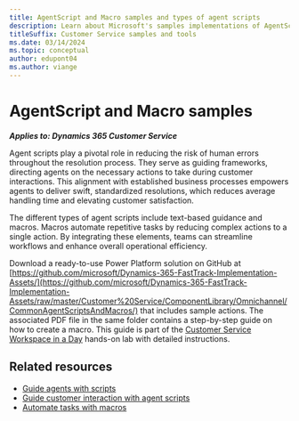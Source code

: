 ```yaml
---
title: AgentScript and Macro samples and types of agent scripts
description: Learn about Microsoft's samples implementations of AgentScript and Macro that you can use to customize your Dynamics 365 Customer Service solution.
titleSuffix: Customer Service samples and tools 
ms.date: 03/14/2024
ms.topic: conceptual
author: edupont04
ms.author: viange
---
```


# AgentScript and Macro samples  

***Applies to: Dynamics 365 Customer Service***

Agent scripts play a pivotal role in reducing the risk of human errors throughout the resolution process. They serve as guiding frameworks, directing agents on the necessary actions to take during customer interactions. This alignment with established business processes empowers agents to deliver swift, standardized resolutions, which reduces average handling time and elevating customer satisfaction.

The different types of agent scripts include text-based guidance and macros. Macros automate repetitive tasks by reducing complex actions to a single action. By integrating these elements, teams can streamline workflows and enhance overall operational efficiency.
    
Download a ready-to-use Power Platform solution on GitHub at [https://github.com/microsoft/Dynamics-365-FastTrack-Implementation-Assets/](https://github.com/microsoft/Dynamics-365-FastTrack-Implementation-Assets/raw/master/Customer%20Service/ComponentLibrary/Omnichannel/CommonAgentScriptsAndMacros/) that includes sample actions. The associated PDF file in the same folder contains a step-by-step guide on how to create a macro. This guide is part of the [Customer Service Workspace in a Day](https://www.microsoft.com/download/details.aspx?id=105315) hands-on lab with detailed instructions.  

## Related resources

- [Guide agents with scripts](/dynamics365/customer-service/administer/agent-scripts)
- [Guide customer interaction with agent scripts](/dynamics365/customer-service/use/oc-agent-scripts)
- [Automate tasks with macros](/dynamics365/customer-service/administer/macros)
